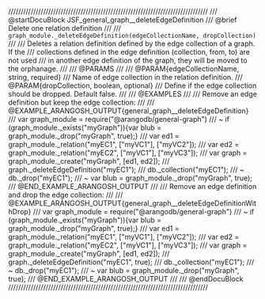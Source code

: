 ////////////////////////////////////////////////////////////////////////////////
/// @startDocuBlock JSF_general_graph__deleteEdgeDefinition
/// @brief Delete one relation definition
///
/// `graph_module._deleteEdgeDefinition(edgeCollectionName, dropCollection)`
///
/// Deletes a relation definition defined by the edge collection of a graph. If the
/// collections defined in the edge definition (collection, from, to) are not used
/// in another edge definition of the graph, they will be moved to the orphanage.
///
/// @PARAMS
///
/// @PARAM{edgeCollectionName, string, required}
/// Name of edge collection in the relation definition.
/// @PARAM{dropCollection, boolean, optional}
/// Define if the edge collection should be dropped. Default false.
///
/// @EXAMPLES
///
/// Remove an edge definition but keep the edge collection:
///
/// @EXAMPLE_ARANGOSH_OUTPUT{general_graph__deleteEdgeDefinition}
///   var graph_module = require("@arangodb/general-graph")
/// ~ if (graph_module._exists("myGraph")){var blub = graph_module._drop("myGraph", true);}
///   var ed1 = graph_module._relation("myEC1", ["myVC1"], ["myVC2"]);
///   var ed2 = graph_module._relation("myEC2", ["myVC1"], ["myVC3"]);
///   var graph = graph_module._create("myGraph", [ed1, ed2]);
///   graph._deleteEdgeDefinition("myEC1");
///   db._collection("myEC1");
/// ~ db._drop("myEC1");
/// ~ var blub = graph_module._drop("myGraph", true);
/// @END_EXAMPLE_ARANGOSH_OUTPUT
///
/// Remove an edge definition and drop the edge collection:
///
/// @EXAMPLE_ARANGOSH_OUTPUT{general_graph__deleteEdgeDefinitionWithDrop}
///   var graph_module = require("@arangodb/general-graph")
/// ~ if (graph_module._exists("myGraph")){var blub = graph_module._drop("myGraph", true);}
///   var ed1 = graph_module._relation("myEC1", ["myVC1"], ["myVC2"]);
///   var ed2 = graph_module._relation("myEC2", ["myVC1"], ["myVC3"]);
///   var graph = graph_module._create("myGraph", [ed1, ed2]);
///   graph._deleteEdgeDefinition("myEC1", true);
///   db._collection("myEC1");
/// ~ db._drop("myEC1");
/// ~ var blub = graph_module._drop("myGraph", true);
/// @END_EXAMPLE_ARANGOSH_OUTPUT
///
/// @endDocuBlock
////////////////////////////////////////////////////////////////////////////////